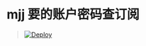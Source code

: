 # mjj 要的账户密码查订阅

> [![Deploy](https://www.herokucdn.com/deploy/button.png)](https://dashboard.heroku.com/new?template=https://github.com/niniubiwoc/azure-subscription)
